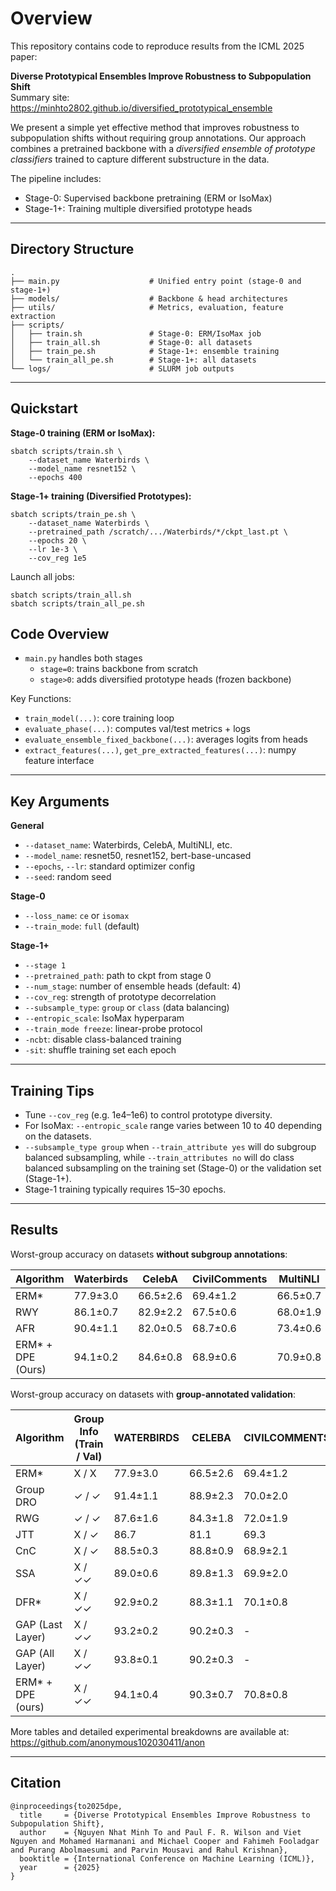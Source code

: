 Overview
========

This repository contains code to reproduce results from the ICML 2025 paper:

**Diverse Prototypical Ensembles Improve Robustness to Subpopulation Shift**  
Summary site: https://minhto2802.github.io/diversified_prototypical_ensemble

We present a simple yet effective method that improves robustness to subpopulation shifts without requiring group annotations. Our approach combines a pretrained backbone with a *diversified ensemble of prototype classifiers* trained to capture different substructure in the data.

The pipeline includes:

- Stage-0: Supervised backbone pretraining (ERM or IsoMax)
- Stage-1+: Training multiple diversified prototype heads

---

Directory Structure
-------------------

```
.
├── main.py                    # Unified entry point (stage-0 and stage-1+)
├── models/                    # Backbone & head architectures
├── utils/                     # Metrics, evaluation, feature extraction
├── scripts/
│   ├── train.sh               # Stage-0: ERM/IsoMax job
│   ├── train_all.sh           # Stage-0: all datasets
│   ├── train_pe.sh            # Stage-1+: ensemble training
│   └── train_all_pe.sh        # Stage-1+: all datasets
└── logs/                      # SLURM job outputs
```

---

Quickstart
----------

**Stage-0 training (ERM or IsoMax):**

```
sbatch scripts/train.sh \
    --dataset_name Waterbirds \
    --model_name resnet152 \
    --epochs 400
```

**Stage-1+ training (Diversified Prototypes):**

```
sbatch scripts/train_pe.sh \
    --dataset_name Waterbirds \
    --pretrained_path /scratch/.../Waterbirds/*/ckpt_last.pt \
    --epochs 20 \
    --lr 1e-3 \
    --cov_reg 1e5
```

Launch all jobs:

```
sbatch scripts/train_all.sh
sbatch scripts/train_all_pe.sh
```

Code Overview
----------------

- `main.py` handles both stages
  - `stage=0`: trains backbone from scratch
  - `stage>0`: adds diversified prototype heads (frozen backbone)

Key Functions:
- `train_model(...)`: core training loop
- `evaluate_phase(...)`: computes val/test metrics + logs
- `evaluate_ensemble_fixed_backbone(...)`: averages logits from heads
- `extract_features(...)`, `get_pre_extracted_features(...)`: numpy feature interface
---

Key Arguments
----------------

**General**
- `--dataset_name`: Waterbirds, CelebA, MultiNLI, etc.
- `--model_name`: resnet50, resnet152, bert-base-uncased
- `--epochs`, `--lr`: standard optimizer config
- `--seed`: random seed

**Stage-0**
- `--loss_name`: `ce` or `isomax`
- `--train_mode`: `full` (default)

**Stage-1+**
- `--stage 1`
- `--pretrained_path`: path to ckpt from stage 0
- `--num_stage`: number of ensemble heads (default: 4)
- `--cov_reg`: strength of prototype decorrelation
- `--subsample_type`: `group` or `class` (data balancing)
- `--entropic_scale`: IsoMax hyperparam
- `--train_mode freeze`: linear-probe protocol
- `-ncbt`: disable class-balanced training
- `-sit`: shuffle training set each epoch
---

Training Tips 
-----------------------

- Tune `--cov_reg` (e.g. 1e4–1e6) to control prototype diversity.
- For IsoMax: `--entropic_scale` range varies between 10 to 40 depending on the datasets.
- `--subsample_type group` when `--train_attribute yes` will do subgroup balanced subsampling, while `--train_attributes no` will do class balanced subsampling on the training set (Stage-0) or the validation set (Stage-1+). 
- Stage-1 training typically requires 15–30 epochs.
---

Results
-------------------------

Worst-group accuracy on datasets **without subgroup annotations**:

| Algorithm        | Waterbirds | CelebA | CivilComments | MultiNLI | MetaShift | CheXpert | ImageNetBG | NICO++ | Living17 |
|------------------|------------|--------|----------------|-----------|------------|-----------|-------------|--------|-----------|
| ERM*             | 77.9±3.0   | 66.5±2.6 | 69.4±1.2       | 66.5±0.7  | 80.0±0.0   | 75.6±0.4  | 86.4±0.8    | 33.3±0.0 | 53.3±0.9  |
| RWY              | 86.1±0.7   | 82.9±2.2 | 67.5±0.6       | 68.0±1.9  | -          | -         | -           | -       | -         |
| AFR              | 90.4±1.1   | 82.0±0.5 | 68.7±0.6       | 73.4±0.6  | -          | -         | -           | -       | -         |
| ERM* + DPE (Ours)| 94.1±0.2   | 84.6±0.8 | 68.9±0.6       | 70.9±0.8  | 83.6±0.9   | 76.8±0.1  | 88.1±0.7    | 50.0±0.0 | 63.0±1.7  |


Worst-group accuracy on datasets with **group-annotated validation**:

| Algorithm            | Group Info (Train / Val) | WATERBIRDS | CELEBA    | CIVILCOMMENTS | MULTINLI | METASHIFT | CHEXPERT  |
|----------------------|---------------------------|------------|-----------|----------------|-----------|------------|-----------|
| ERM*                 | X / X                     | 77.9±3.0   | 66.5±2.6  | 69.4±1.2       | 66.5±0.7  | 80.0±0.0   | 75.6±0.4  |
| Group DRO            | ✓ / ✓                     | 91.4±1.1   | 88.9±2.3  | 70.0±2.0       | 77.7±1.4  | -          | -         |
| RWG                  | ✓ / ✓                     | 87.6±1.6   | 84.3±1.8  | 72.0±1.9       | 69.6±1.0  | -          | -         |
| JTT                  | X / ✓                     | 86.7       | 81.1      | 69.3           | 72.6      | -          | -         |
| CnC                  | X / ✓                     | 88.5±0.3   | 88.8±0.9  | 68.9±2.1       | -         | -          | -         |
| SSA                  | X / ✓✓                    | 89.0±0.6   | 89.8±1.3  | 69.9±2.0       | 76.6±0.7  | -          | -         |
| DFR*                 | X / ✓✓                    | 92.9±0.2   | 88.3±1.1  | 70.1±0.8       | 74.7±0.7  | -          | -         |
| GAP (Last Layer)     | X / ✓✓                    | 93.2±0.2   | 90.2±0.3  | -              | 74.3±0.2  | -          | -         |
| GAP (All Layer)      | X / ✓✓                    | 93.8±0.1   | 90.2±0.3  | -              | 77.8±0.6  | -          | -         |
| ERM* + DPE (ours)    | X / ✓✓                    | 94.1±0.4   | 90.3±0.7  | 70.8±0.8       | 75.3±0.5  | 91.7±1.3   | 76.0±0.3  |



More tables and detailed experimental breakdowns are available at:  
https://github.com/anonymous102030411/anon

---

Citation
--------

```
@inproceedings{to2025dpe,
  title     = {Diverse Prototypical Ensembles Improve Robustness to Subpopulation Shift},
  author    = {Nguyen Nhat Minh To and Paul F. R. Wilson and Viet Nguyen and Mohamed Harmanani and Michael Cooper and Fahimeh Fooladgar and Purang Abolmaesumi and Parvin Mousavi and Rahul Krishnan},
  booktitle = {International Conference on Machine Learning (ICML)},
  year      = {2025}
}
```
